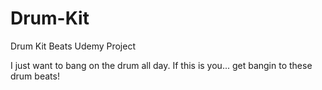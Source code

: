 # Drum-Kit
Drum Kit Beats Udemy Project

I just want to bang on the drum all day. If this is you... get bangin to these drum beats! 


